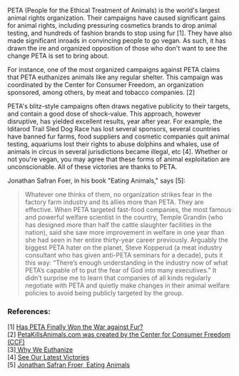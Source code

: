 PETA (People for the Ethical Treatment of Animals) is the world's largest animal rights organization. Their campaigns have caused significant gains for animal rights, including pressuring cosmetics brands to drop animal testing, and hundreds of fashion brands to stop using fur [1]. They have also made significant inroads in convincing people to go vegan. As such, it has drawn the ire and organized opposition of those who don't want to see the change PETA is set to bring about.

For instance, one of the most organized campaigns against PETA claims that PETA euthanizes animals like any regular shelter. This campaign was coordinated by the Center for Consumer Freedom, an organization sponsored, among others, by meat and tobacco companies. [2]

PETA's blitz-style campaigns often draws negative publicity to their targets, and contain a good dose of shock-value. This approach, however disruptive, has yielded excellent results, year after year. For example, the Iditarod Trail Sled Dog Race has lost several sponsors, several countries have banned fur farms, food suppliers and cosmetic companies quit animal testing, aquariums lost their rights to abuse dolphins and whales, use of animals in circus in several jurisdictions became illegal, etc [4]. Whether or not you're vegan, you may agree that these forms of animal exploitation are unconscionable. All of these victories are thanks to PETA.

Jonathan Safran Foer, in his book "Eating Animals," says [5]: 
> Whatever one thinks of them, no organization strikes fear in the factory farm industry and its allies more than PETA. They are effective. When PETA targeted fast-food companies, the most famous and powerful welfare scientist in the country, Temple Grandin (who has designed more than half the cattle slaughter facilities in the nation), said she saw more improvement in welfare in one year than she had seen in her entire thirty-year career previously. Arguably the biggest PETA hater on the planet, Steve Kopperud (a meat industry consultant who has given anti-PETA seminars for a decade), puts it this way: “There’s enough understanding in the industry now of what PETA’s capable of to put the fear of God into many executives.” It didn’t surprise me to learn that companies of all kinds regularly negotiate with PETA and quietly make changes in their animal welfare policies to avoid being publicly targeted by the group. 

### References:<br>
[1] <a href="https://www.thecut.com/2018/10/has-peta-finally-won-the-war-against-fur.html">Has PETA Finally Won the War against Fur?</a><br>
[2] <a href="https://www.sourcewatch.org/index.php/Richard_Berman_cares_about_animals:_clients_exposed">PetaKillsAnimals.com was created by the Center for Consumer Freedom (CCF)</a><br>
[3]<a href="https://www.peta.org/blog/euthanasia"> Why We Euthanize</a><br>
[4] <a href="https://www.peta.org/about-peta/victories/">See Our Latest Victories</a><br>
[5] [Jonathan Safran Froer, Eating Animals](https://www.littlebrown.com/titles/jonathan-safran-foer/eating-animals/9780316086646/)
